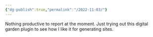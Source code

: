 ```yaml
---
{"dg-publish":true,"permalink":"/2022-11-03/"}
---
```



Nothing productive to report at the moment. Just trying out this digital garden plugin to see how I like it for generating sites.